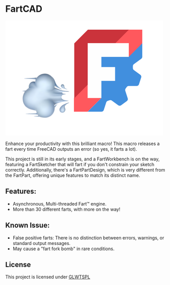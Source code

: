 # FartCAD
![FartCAD logo](img/logo.png)

Enhance your productivity with this brilliant macro! This macro releases a fart every time FreeCAD outputs an error (so yes, it farts a lot).

This project is still in its early stages, and a FartWorkbench is on the way, featuring a FartSketcher that will fart if you don't constrain your sketch correctly. Additionally, there's a FartPartDesign, which is very different from the FartPart, offering unique features to match its distinct name.

## Features:

- Asynchronous, Multi-threaded Fart™ engine.
- More than 30 different farts, with more on the way!
## Known Issue:

- False positive farts: There is no distinction between errors, warnings, or standard output messages.
- May cause a "fart fork bomb" in rare conditions.

## License

This project is licensed under [GLWTSPL](./LICENSE)